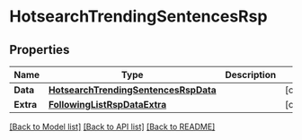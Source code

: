 # HotsearchTrendingSentencesRsp

## Properties

Name | Type | Description | Notes
------------ | ------------- | ------------- | -------------
**Data** | [**HotsearchTrendingSentencesRspData**](HotsearchTrendingSentencesRsp_data.md) |  | [optional] 
**Extra** | [**FollowingListRspDataExtra**](FollowingListRsp_data_extra.md) |  | [optional] 

[[Back to Model list]](../README.md#documentation-for-models) [[Back to API list]](../README.md#documentation-for-api-endpoints) [[Back to README]](../README.md)


